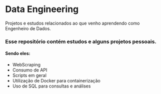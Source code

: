 # Data Engineering
Projetos e estudos relacionados ao que venho aprendendo como Engenheiro de Dados.

### Esse repositório contém estudos e alguns projetos pessoais.

#### Sendo eles:
* WebScraping
* Consumo de API
* Scripts em geral
* Utilização de Docker para containerização
* Uso de SQL para consultas e análises
